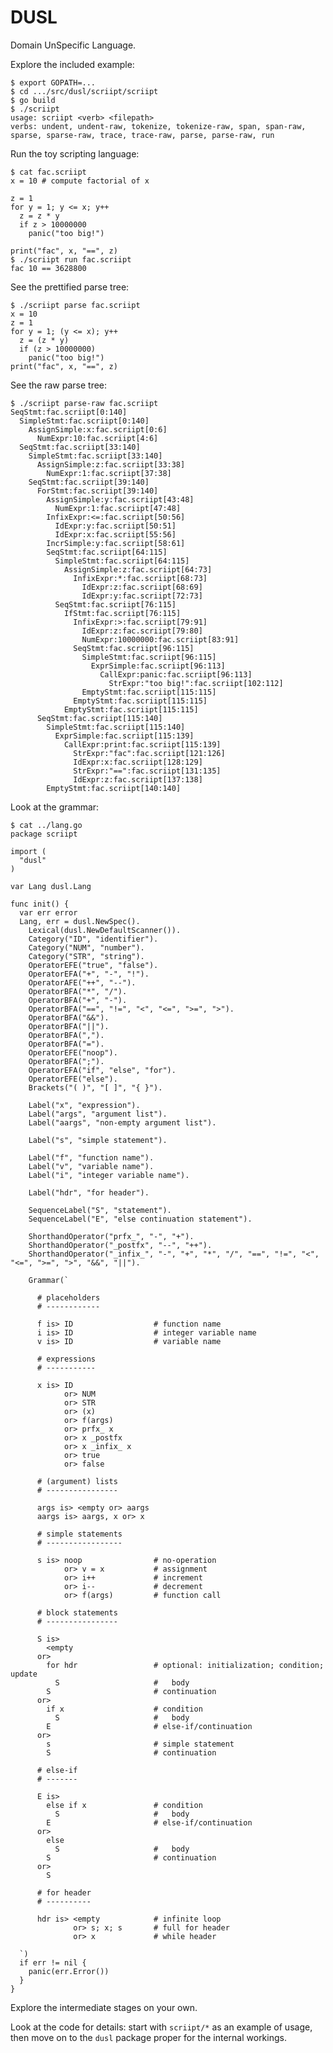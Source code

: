 # DUSL

Domain UnSpecific Language.

Explore the included example:

    $ export GOPATH=...
    $ cd .../src/dusl/scriipt/scriipt
    $ go build
    $ ./scriipt
    usage: scriipt <verb> <filepath>
    verbs: undent, undent-raw, tokenize, tokenize-raw, span, span-raw, sparse, sparse-raw, trace, trace-raw, parse, parse-raw, run

Run the toy scripting language:

    $ cat fac.scriipt
    x = 10 # compute factorial of x

    z = 1
    for y = 1; y <= x; y++
      z = z * y
      if z > 10000000
        panic("too big!")

    print("fac", x, "==", z)
    $ ./scriipt run fac.scriipt
    fac 10 == 3628800

See the prettified parse tree:

    $ ./scriipt parse fac.scriipt
    x = 10
    z = 1
    for y = 1; (y <= x); y++
      z = (z * y)
      if (z > 10000000)
        panic("too big!")
    print("fac", x, "==", z)

See the raw parse tree:

    $ ./scriipt parse-raw fac.scriipt
    SeqStmt:fac.scriipt[0:140]
      SimpleStmt:fac.scriipt[0:140]
        AssignSimple:x:fac.scriipt[0:6]
          NumExpr:10:fac.scriipt[4:6]
      SeqStmt:fac.scriipt[33:140]
        SimpleStmt:fac.scriipt[33:140]
          AssignSimple:z:fac.scriipt[33:38]
            NumExpr:1:fac.scriipt[37:38]
        SeqStmt:fac.scriipt[39:140]
          ForStmt:fac.scriipt[39:140]
            AssignSimple:y:fac.scriipt[43:48]
              NumExpr:1:fac.scriipt[47:48]
            InfixExpr:<=:fac.scriipt[50:56]
              IdExpr:y:fac.scriipt[50:51]
              IdExpr:x:fac.scriipt[55:56]
            IncrSimple:y:fac.scriipt[58:61]
            SeqStmt:fac.scriipt[64:115]
              SimpleStmt:fac.scriipt[64:115]
                AssignSimple:z:fac.scriipt[64:73]
                  InfixExpr:*:fac.scriipt[68:73]
                    IdExpr:z:fac.scriipt[68:69]
                    IdExpr:y:fac.scriipt[72:73]
              SeqStmt:fac.scriipt[76:115]
                IfStmt:fac.scriipt[76:115]
                  InfixExpr:>:fac.scriipt[79:91]
                    IdExpr:z:fac.scriipt[79:80]
                    NumExpr:10000000:fac.scriipt[83:91]
                  SeqStmt:fac.scriipt[96:115]
                    SimpleStmt:fac.scriipt[96:115]
                      ExprSimple:fac.scriipt[96:113]
                        CallExpr:panic:fac.scriipt[96:113]
                          StrExpr:"too big!":fac.scriipt[102:112]
                    EmptyStmt:fac.scriipt[115:115]
                  EmptyStmt:fac.scriipt[115:115]
                EmptyStmt:fac.scriipt[115:115]
          SeqStmt:fac.scriipt[115:140]
            SimpleStmt:fac.scriipt[115:140]
              ExprSimple:fac.scriipt[115:139]
                CallExpr:print:fac.scriipt[115:139]    
                  StrExpr:"fac":fac.scriipt[121:126]
                  IdExpr:x:fac.scriipt[128:129]
                  StrExpr:"==":fac.scriipt[131:135]
                  IdExpr:z:fac.scriipt[137:138]
            EmptyStmt:fac.scriipt[140:140]

Look at the grammar:

    $ cat ../lang.go
    package scriipt

    import (
      "dusl"
    )

    var Lang dusl.Lang

    func init() {
      var err error
      Lang, err = dusl.NewSpec().
        Lexical(dusl.NewDefaultScanner()).
        Category("ID", "identifier").
        Category("NUM", "number").
        Category("STR", "string").
        OperatorEFE("true", "false").
        OperatorEFA("+", "-", "!").
        OperatorAFE("++", "--").
        OperatorBFA("*", "/").
        OperatorBFA("+", "-").
        OperatorBFA("==", "!=", "<", "<=", ">=", ">").
        OperatorBFA("&&").
        OperatorBFA("||").
        OperatorBFA(",").
        OperatorBFA("=").
        OperatorEFE("noop").
        OperatorBFA(";").
        OperatorEFA("if", "else", "for").
        OperatorEFE("else").
        Brackets("( )", "[ ]", "{ }").

        Label("x", "expression").
        Label("args", "argument list").
        Label("aargs", "non-empty argument list").

        Label("s", "simple statement").

        Label("f", "function name").
        Label("v", "variable name").
        Label("i", "integer variable name").

        Label("hdr", "for header").

        SequenceLabel("S", "statement").
        SequenceLabel("E", "else continuation statement").

        ShorthandOperator("prfx_", "-", "+").
        ShorthandOperator("_postfx", "--", "++").
        ShorthandOperator("_infix_", "-", "+", "*", "/", "==", "!=", "<", "<=", ">=", ">", "&&", "||").

        Grammar(`

          # placeholders
          # ------------

          f is> ID                  # function name
          i is> ID                  # integer variable name
          v is> ID                  # variable name

          # expressions
          # -----------

          x is> ID
                or> NUM
                or> STR
                or> (x)
                or> f(args)
                or> prfx_ x
                or> x _postfx
                or> x _infix_ x
                or> true
                or> false

          # (argument) lists
          # ----------------

          args is> <empty or> aargs
          aargs is> aargs, x or> x

          # simple statements
          # -----------------

          s is> noop                # no-operation
                or> v = x           # assignment
                or> i++             # increment
                or> i--             # decrement
                or> f(args)         # function call

          # block statements
          # ----------------

          S is>
            <empty
          or>
            for hdr                 # optional: initialization; condition; update
              S                     #   body
            S                       # continuation
          or>
            if x                    # condition
              S                     #   body
            E                       # else-if/continuation
          or>
            s                       # simple statement
            S                       # continuation

          # else-if
          # -------

          E is>
            else if x               # condition
              S                     #   body
            E                       # else-if/continuation
          or>
            else
              S                     #   body
            S                       # continuation
          or>
            S

          # for header
          # ----------

          hdr is> <empty            # infinite loop
                  or> s; x; s       # full for header
                  or> x             # while header

      `)
      if err != nil {
        panic(err.Error())
      }
    }

Explore the intermediate stages on your own.

Look at the code for details: start with `scriipt/*` as an example of
usage, then move on to the `dusl` package proper for the internal
workings.